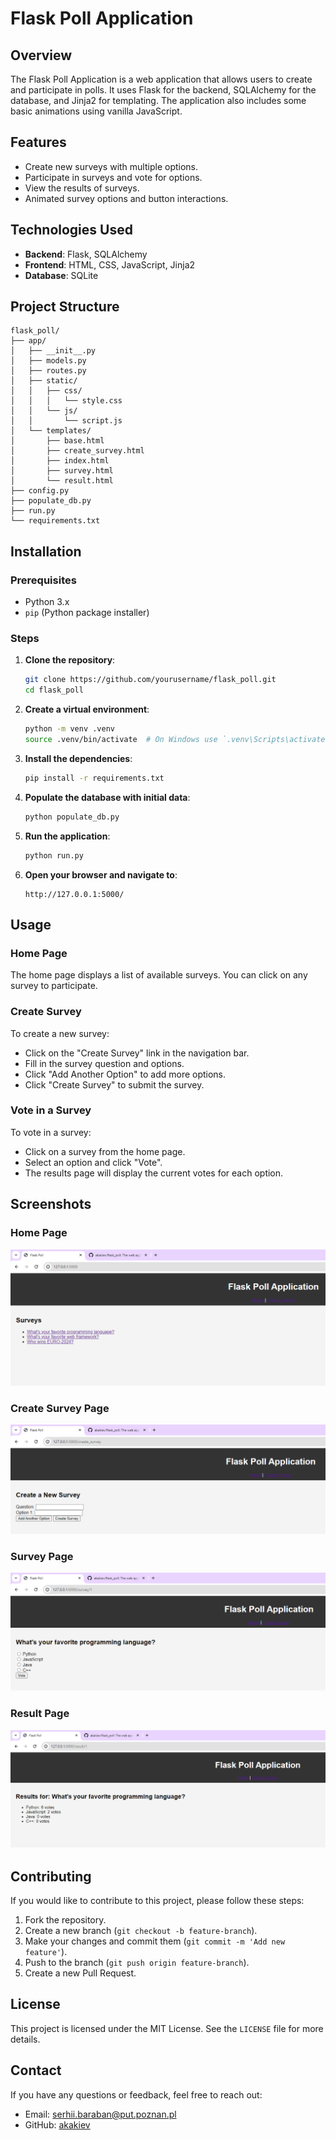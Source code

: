 # Flask Poll Application

## Overview

The Flask Poll Application is a web application that allows users to create and participate in polls. It uses Flask for the backend, SQLAlchemy for the database, and Jinja2 for templating. The application also includes some basic animations using vanilla JavaScript.

## Features

- Create new surveys with multiple options.
- Participate in surveys and vote for options.
- View the results of surveys.
- Animated survey options and button interactions.

## Technologies Used

- **Backend**: Flask, SQLAlchemy
- **Frontend**: HTML, CSS, JavaScript, Jinja2
- **Database**: SQLite

## Project Structure

```
flask_poll/
├── app/
│   ├── __init__.py
│   ├── models.py
│   ├── routes.py
│   ├── static/
│   │   ├── css/
│   │   │   └── style.css
│   │   └── js/
│   │       └── script.js
│   └── templates/
│       ├── base.html
│       ├── create_survey.html
│       ├── index.html
│       ├── survey.html
│       └── result.html
├── config.py
├── populate_db.py
├── run.py
└── requirements.txt
```

## Installation

### Prerequisites

- Python 3.x
- `pip` (Python package installer)

### Steps

1. **Clone the repository**:
    ```sh
    git clone https://github.com/yourusername/flask_poll.git
    cd flask_poll
    ```

2. **Create a virtual environment**:
    ```sh
    python -m venv .venv
    source .venv/bin/activate  # On Windows use `.venv\Scripts\activate`
    ```

3. **Install the dependencies**:
    ```sh
    pip install -r requirements.txt
    ```

4. **Populate the database with initial data**:
    ```sh
    python populate_db.py
    ```

5. **Run the application**:
    ```sh
    python run.py
    ```

6. **Open your browser and navigate to**:
    ```
    http://127.0.0.1:5000/
    ```

## Usage

### Home Page

The home page displays a list of available surveys. You can click on any survey to participate.

### Create Survey

To create a new survey:
- Click on the "Create Survey" link in the navigation bar.
- Fill in the survey question and options.
- Click "Add Another Option" to add more options.
- Click "Create Survey" to submit the survey.

### Vote in a Survey

To vote in a survey:
- Click on a survey from the home page.
- Select an option and click "Vote".
- The results page will display the current votes for each option.

## Screenshots

### Home Page
![Home Page](screenshots/home_page.png)

### Create Survey Page
![Create Survey Page](screenshots/create_survey.png)

### Survey Page
![Survey Page](screenshots/survey_page.png)

### Result Page
![Result Page](screenshots/result_page.png)

## Contributing

If you would like to contribute to this project, please follow these steps:

1. Fork the repository.
2. Create a new branch (`git checkout -b feature-branch`).
3. Make your changes and commit them (`git commit -m 'Add new feature'`).
4. Push to the branch (`git push origin feature-branch`).
5. Create a new Pull Request.

## License

This project is licensed under the MIT License. See the `LICENSE` file for more details.

## Contact

If you have any questions or feedback, feel free to reach out:

- Email: serhii.baraban@put.poznan.pl
- GitHub: [akakiev](https://github.com/akakiev)